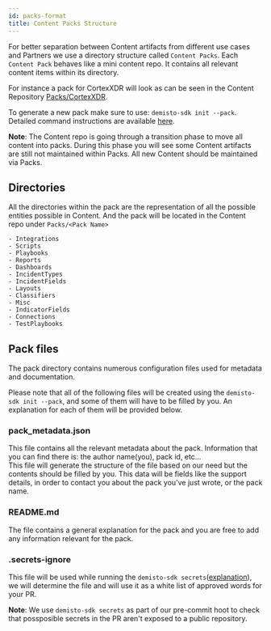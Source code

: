 ```yaml
---
id: packs-format
title: Content Packs Structure
---
```


For better separation between Content artifacts from different use cases and Partners we use a directory structure called `Content Packs`. Each `Content Pack` behaves like a mini content repo. It contains all relevant content items within its directory.

For instance a pack for CortexXDR will look as can be seen in the Content Repository 
[Packs/CortexXDR](https://github.com/demisto/content/tree/master/Packs/CortexXDR).

To generate a new pack make sure to use: `demisto-sdk init --pack`. Detailed command instructions are available [here](https://github.com/demisto/demisto-sdk/blob/master/demisto_sdk/commands/init/init_command.md).

**Note**: The Content repo is going through a transition phase to move all content into packs. During this phase you will see some Content artifacts are still not maintained within Packs. All new Content should be maintained via Packs.

## Directories  
All the directories within the pack are the representation of all the possible entities possible in Content. And the pack will be located in the Content repo under `Packs/<Pack Name>`
```
- Integrations        
- Scripts
- Playbooks
- Reports
- Dashboards
- IncidentTypes
- IncidentFields
- Layouts
- Classifiers
- Misc
- IndicatorFields
- Connections
- TestPlaybooks
```

## Pack files
The pack directory contains numerous configuration files used for metadata and documentation. 

Please note that all of the following files will be created using the `demisto-sdk init --pack`, and some of them 
will have to be filled by you. An explanation for each of them will be provided below.
 
### pack_metadata.json
This file contains all the relevant metadata about the pack.
Information that you can find there is: the author name(you), pack id, etc...  
This file will generate the structure of the file based on our need but the contents should be filled
 by you. This data will be fields like the support details, in order to contact you about the pack you've just wrote,
  or the pack name.

### README.md
The file contains a general explanation for the pack and you are free to add any information relevant for the pack.

### .secrets-ignore
This file will be used while running the `demisto-sdk secrets`([explanation](https://github.com/demisto/demisto-sdk/blob/master/docs/secrets.md)), we will determine the file and will
 use it as a  white list of approved words for your PR.

**Note**: We use `demisto-sdk secrets` as part of our pre-commit hoot to check that possposible secrets in the PR aren't exposed to a public repository.
